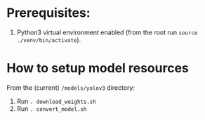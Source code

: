 # Prerequisites:

1. Python3 virtual environment enabled  (from the root run `source ./venv/bin/activate`).

# How to setup model resources

From the (current) `/models/yolov3` directory:
1. Run `. download_weights.sh`
2. Run `. convert_model.sh`
